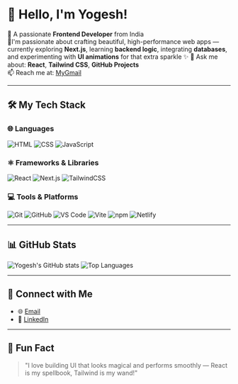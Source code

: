 # 👋 Hello, I'm Yogesh!

🌱 A passionate **Frontend Developer** from India  
🎯I'm passionate about crafting beautiful, high-performance web apps — currently exploring **Next.js**, learning **backend logic**, integrating **databases**, and experimenting with **UI animations** for that extra sparkle ✨
💬 Ask me about: **React**, **Tailwind CSS**, **GitHub Projects**  
📫 Reach me at: [MyGmail](yogeshdumane987@gmail.com)

---

## 🛠️ My Tech Stack

### 🌐 Languages
![HTML](https://img.shields.io/badge/-HTML5-E34F26?logo=html5&logoColor=white)
![CSS](https://img.shields.io/badge/-CSS3-1572B6?logo=css3&logoColor=white)
![JavaScript](https://img.shields.io/badge/-JavaScript-F7DF1E?logo=javascript&logoColor=black)

### ⚛️ Frameworks & Libraries
![React](https://img.shields.io/badge/-React-61DAFB?logo=react&logoColor=black)
![Next.js](https://img.shields.io/badge/-Next.js-000000?logo=nextdotjs&logoColor=white)
![TailwindCSS](https://img.shields.io/badge/-TailwindCSS-38B2AC?logo=tailwind-css&logoColor=white)

### 💻 Tools & Platforms
![Git](https://img.shields.io/badge/-Git-F05032?logo=git&logoColor=white)
![GitHub](https://img.shields.io/badge/-GitHub-181717?logo=github&logoColor=white)
![VS Code](https://img.shields.io/badge/-VS%20Code-007ACC?logo=visual-studio-code&logoColor=white)
![Vite](https://img.shields.io/badge/-Vite-646CFF?logo=vite&logoColor=white)
![npm](https://img.shields.io/badge/-npm-CB3837?logo=npm)
![Netlify](https://img.shields.io/badge/-Netlify-00C7B7?logo=netlify&logoColor=white)

---

## 📊 GitHub Stats

![Yogesh's GitHub stats](https://github-readme-stats.vercel.app/api?username=yogesh-123231&show_icons=true&theme=radical)
![Top Languages](https://github-readme-stats.vercel.app/api/top-langs/?username=yogesh-123231&layout=compact&theme=radical)

---

## 🔗 Connect with Me

- 🌐 [Email](yogeshdumane987@gmail.com)
- 💼 [LinkedIn](linkedin.com/in/yogeshdumane)


---

## 🔮 Fun Fact

> "I love building UI that looks magical and performs smoothly — React is my spellbook, Tailwind is my wand!"

